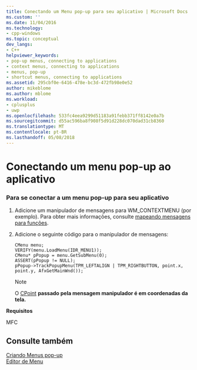 ```yaml
---
title: Conectando um Menu pop-up para seu aplicativo | Microsoft Docs
ms.custom: ''
ms.date: 11/04/2016
ms.technology:
- cpp-windows
ms.topic: conceptual
dev_langs:
- C++
helpviewer_keywords:
- pop-up menus, connecting to applications
- context menus, connecting to applications
- menus, pop-up
- shortcut menus, connecting to applications
ms.assetid: 295cbf0e-6416-478e-bc3d-472fb98e0e52
author: mikeblome
ms.author: mblome
ms.workload:
- cplusplus
- uwp
ms.openlocfilehash: 533fc4eea9299d51183a91febb371ff8142e0a7b
ms.sourcegitcommit: d55ac596ba8f908f5d91d228dc070dad31cb8360
ms.translationtype: MT
ms.contentlocale: pt-BR
ms.lasthandoff: 05/08/2018
---
```

# <a name="connecting-a-pop-up-menu-to-your-application"></a>Conectando um menu pop-up ao aplicativo
### <a name="to-connect-a-pop-up-menu-to-your-application"></a>Para se conectar a um menu pop-up para seu aplicativo  
  
1.  Adicione um manipulador de mensagens para WM_CONTEXTMENU (por exemplo). Para obter mais informações, consulte [mapeando mensagens para funções](../mfc/reference/mapping-messages-to-functions.md).  
  
2.  Adicione o seguinte código para o manipulador de mensagens:  
  
    ```  
    CMenu menu;  
    VERIFY(menu.LoadMenu(IDR_MENU1));  
    CMenu* pPopup = menu.GetSubMenu(0);  
    ASSERT(pPopup != NULL);  
    pPopup->TrackPopupMenu(TPM_LEFTALIGN | TPM_RIGHTBUTTON, point.x, point.y, AfxGetMainWnd());  
    ```  
  
    > [!NOTE]
    >  O [CPoint](../atl-mfc-shared/reference/cpoint-class.md) **passado pela mensagem manipulador é em coordenadas da tela.**  
  

  
 **Requisitos**  
  
 MFC  
  
## <a name="see-also"></a>Consulte também  
 [Criando Menus pop-up](../windows/creating-pop-up-menus.md)   
 [Editor de Menu](../windows/menu-editor.md)   
